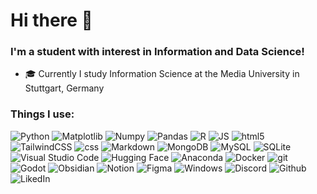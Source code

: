 <h1> Hi there 👋 </h1>

<h3>I'm a student with interest in Information and Data Science!</h3>

<ul align="left">
  <li>🎓 Currently I study Information Science at the Media University in Stuttgart, Germany</li>
</ul>

<h3>Things I use:</h3>
<p>
  <img alt="Python" src="https://img.shields.io/badge/Python-3776AB?logo=python&logoColor=fff"/>
  <img alt="Matplotlib" src="https://custom-icon-badges.demolab.com/badge/Matplotlib-71D291?logo=matplotlib&logoColor=fff"/>
  <img alt="Numpy" src="https://img.shields.io/badge/NumPy-4DABCF?logo=numpy&logoColor=fff"/>
  <img alt="Pandas" src="https://img.shields.io/badge/Pandas-150458?logo=pandas&logoColor=fff"/>
  <img alt="R" src="https://img.shields.io/badge/R-%23276DC3.svg?logo=r&logoColor=white"/>
  <img alt="JS" src="https://img.shields.io/badge/JavaScript-F7DF1E?logo=javascript&logoColor=000"/>
  <img alt="html5" src="https://img.shields.io/badge/-HTML5-E34F26?style=flat-square&logo=html5&logoColor=white"/>
  <img alt="TailwindCSS" src="https://img.shields.io/badge/Tailwind%20CSS-%2338B2AC.svg?logo=tailwind-css&logoColor=white"/>
  <img alt="css" src="https://img.shields.io/badge/CSS-1572B6?logo=css3&logoColor=fff"/>
  <img alt="Markdown" src="https://img.shields.io/badge/Markdown-%23000000.svg?logo=markdown&logoColor=white"/>
  <img alt="MongoDB" src="https://img.shields.io/badge/-MongoDB-13aa52?style=flat-square&logo=mongodb&logoColor=white" />
  <img alt="MySQL" src="https://img.shields.io/badge/MySQL-4479A1?logo=mysql&logoColor=fff"/>
  <img alt="SQLite" src="https://img.shields.io/badge/SQLite-%2307405e.svg?logo=sqlite&logoColor=white"/>
  <img alt="Visual Studio Code" src="https://custom-icon-badges.demolab.com/badge/Visual%20Studio%20Code-0078d7.svg?logo=vsc&logoColor=white"/>
  <img alt="Hugging Face" src="https://img.shields.io/badge/Hugging%20Face-FFD21E?logo=huggingface&logoColor=000"/>
  <img alt="Anaconda" src="https://img.shields.io/badge/Anaconda-44A833?logo=anaconda&logoColor=fff"/>
  <img alt="Docker" src="https://img.shields.io/badge/-Docker-46a2f1?style=flat-square&logo=docker&logoColor=white" />
  <img alt="git" src="https://img.shields.io/badge/-Git-F05032?style=flat-square&logo=git&logoColor=white" />
  <img alt="Godot" src="https://img.shields.io/badge/Godot-%23FFFFFF.svg?logo=godot-engine"/>
  <img alt="Obsidian" src="https://img.shields.io/badge/Obsidian-%23483699.svg?&logo=obsidian&logoColor=white"/>
  <img alt="Notion" src="https://img.shields.io/badge/Notion-000?logo=notion&logoColor=fff"/>
  <img alt="Figma" src="https://img.shields.io/badge/Figma-F24E1E?logo=figma&logoColor=white)"/>
  <img alt="Windows" src="https://custom-icon-badges.demolab.com/badge/Windows-0078D6?logo=windows11&logoColor=white"/>
  <img alt="Discord" src="https://img.shields.io/badge/Discord-%235865F2.svg?&logo=discord&logoColor=white"/>
  <img alt="Github" src="https://img.shields.io/badge/GitHub-%23121011.svg?logo=github&logoColor=white"/>
  <img alt="LikedIn" src="https://custom-icon-badges.demolab.com/badge/LinkedIn-0A66C2?logo=linkedin-white&logoColor=fff"/>
</p>
